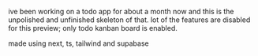 ive been working on a todo app for about a month now and this is the unpolished and unfinished skeleton of that.
lot of the features are disabled for this preview; only todo kanban board is enabled.

made using next, ts, tailwind and supabase
